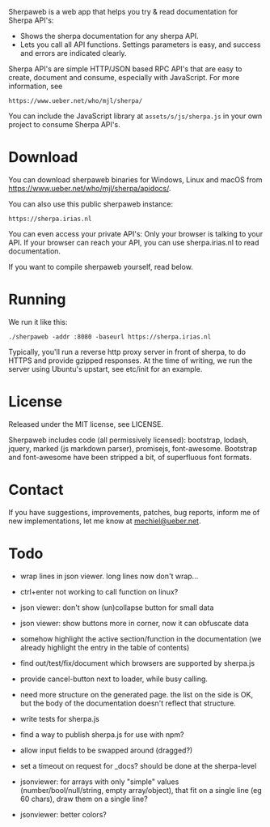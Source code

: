 Sherpaweb is a web app that helps you try & read documentation for Sherpa API's:

- Shows the sherpa documentation for any sherpa API.
- Lets you call all API functions. Settings parameters is easy, and success and errors are indicated clearly.

Sherpa API's are simple HTTP/JSON based RPC API's that are easy to
create, document and consume, especially with JavaScript.  For more
information, see

	https://www.ueber.net/who/mjl/sherpa/

You can include the JavaScript library at `assets/s/js/sherpa.js`
in your own project to consume Sherpa API's.


# Download

You can download sherpaweb binaries for Windows, Linux and macOS from https://www.ueber.net/who/mjl/sherpa/apidocs/.

You can also use this public sherpaweb instance:

	https://sherpa.irias.nl

You can even access your private API's: Only your browser is talking to your API. If your browser can reach your API, you can use sherpa.irias.nl to read documentation.

If you want to compile sherpaweb yourself, read below.


# Running

We run it like this:

	./sherpaweb -addr :8080 -baseurl https://sherpa.irias.nl

Typically, you'll run a reverse http proxy server in front of sherpa, to do HTTPS and provide gzipped responses.
At the time of writing, we run the server using Ubuntu's upstart, see etc/init for an example.


# License

Released under the MIT license, see LICENSE.

Sherpaweb includes code (all permissively licensed): bootstrap, lodash, jquery, marked (js markdown parser), promisejs, font-awesome.
Bootstrap and font-awesome have been stripped a bit, of superfluous font formats.


# Contact

If you have suggestions, improvements, patches, bug reports, inform me of new implementations, let me know at mechiel@ueber.net.


# Todo

- wrap lines in json viewer.  long lines now don't wrap...
- ctrl+enter not working to call function on linux?
- json viewer: don't show (un)collapse button for small data
- json viewer: show buttons more in corner, now it can obfuscate data
- somehow highlight the active section/function in the documentation (we already highlight the entry in the table of contents)
- find out/test/fix/document which browsers are supported by sherpa.js

- provide cancel-button next to loader, while busy calling.
- need more structure on the generated page. the list on the side is OK, but the body of the documentation doesn't reflect that structure.
- write tests for sherpa.js
- find a way to publish sherpa.js for use with npm?
- allow input fields to be swapped around (dragged?)
- set a timeout on request for _docs?  should be done at the sherpa-level
- jsonviewer: for arrays with only "simple" values (number/bool/null/string, empty array/object), that fit on a single line (eg 60 chars), draw them on a single line?
- jsonviewer: better colors?
